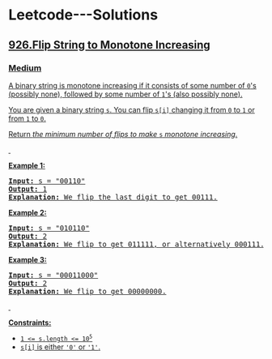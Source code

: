 # Leetcode---Solutions
<h2>
  <a href="https://leetcode.com/problems/flip-string-to-monotone-increasing/description/">
  926.Flip String to Monotone Increasing
  </h2>
  <h3>
    Medium
  </h3>
  <p>A binary string is monotone increasing if it consists of some number of <code>0</code>'s (possibly none), followed by some number of <code>1</code>'s (also possibly none).</p>

<p>You are given a binary string <code>s</code>. You can flip <code>s[i]</code> changing it from <code>0</code> to <code>1</code> or from <code>1</code> to <code>0</code>.</p>

<p>Return <em>the minimum number of flips to make </em><code>s</code><em> monotone increasing</em>.</p>

<p>&nbsp;</p>
<p><strong>Example 1:</strong></p>

<pre><strong>Input:</strong> s = "00110"
<strong>Output:</strong> 1
<strong>Explanation:</strong> We flip the last digit to get 00111.
</pre>

<p><strong>Example 2:</strong></p>

<pre><strong>Input:</strong> s = "010110"
<strong>Output:</strong> 2
<strong>Explanation:</strong> We flip to get 011111, or alternatively 000111.
</pre>

<p><strong>Example 3:</strong></p>

<pre><strong>Input:</strong> s = "00011000"
<strong>Output:</strong> 2
<strong>Explanation:</strong> We flip to get 00000000.
</pre>

<p>&nbsp;</p>
<p><strong>Constraints:</strong></p>

<ul>
	<li><code>1 &lt;= s.length &lt;= 10<sup>5</sup></code></li>
	<li><code>s[i]</code> is either <code>'0'</code> or <code>'1'</code>.</li>
</ul>
